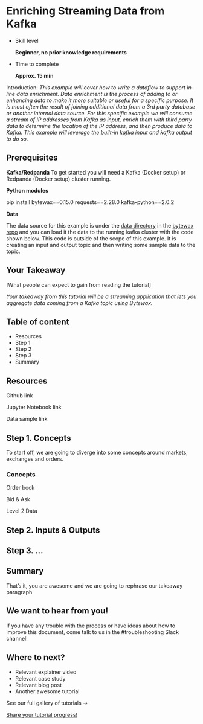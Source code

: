 # Enriching Streaming Data from Kafka

- Skill level
    
    **Beginner, no prior knowledge requirements**
    
- Time to complete
    
    **Approx. 15 min**
    

Introduction: *This example will cover how to write a dataflow to support in-line data enrichment. Data enrichment is the process of adding to or enhancing data to make it more suitable or useful for a specific purpose. It is most often the result of joining additional data from a 3rd party database or another internal data source. For this specific example we will consume a stream of IP addresses from Kafka as input, enrich them with third party data to determine the location of the IP address, and then produce data to Kafka. This example will leverage the built-in kafka input and kafka output to do so.*

## ****Prerequisites****

**Kafka/Redpanda**
To get started you will need a Kafka (Docker setup) or Redpanda (Docker setup) cluster running.

**Python modules**

pip install bytewax==0.15.0 requests==2.28.0 kafka-python==2.0.2

**Data**

The data source for this example is under the [data directory](/data/data.) in the [bytewax repo](https://github.com/bytewax/bytewax) and you can load it the data to the running kafka cluster with the code shown below. This code is outside of the scope of this example. It is creating an input and output topic and then writing some sample data to the topic.

## Your Takeaway

[What people can expect to gain from reading the tutorial]

*Your takeaway from this tutorial will be a streaming application that lets you aggregate data coming from a Kafka topic using Bytewax.*

## Table of content

- Resources
- Step 1
- Step 2
- Step 3
- Summary

## Resources

Github link

Jupyter Notebook link

Data sample link

## Step 1. Concepts

To start off, we are going to diverge into some concepts around markets, exchanges and orders.

### Concepts

Order book

Bid & Ask

Level 2 Data

## Step 2. ****Inputs & Outputs****

## Step 3. …

## Summary

That’s it, you are awesome and we are going to rephrase our takeaway paragraph

## We want to hear from you!

If you have any trouble with the process or have ideas about how to improve this document, come talk to us in the #troubleshooting Slack channel!

## Where to next?

- Relevant explainer video
- Relevant case study
- Relevant blog post
- Another awesome tutorial

See our full gallery of tutorials →

[Share your tutorial progress!](https://twitter.com/intent/tweet?text=I%27m%20mastering%20data%20streaming%20with%20%40bytewax!%20&url=https://bytewax.io/tutorials/&hashtags=Bytewax,Tutorials)

